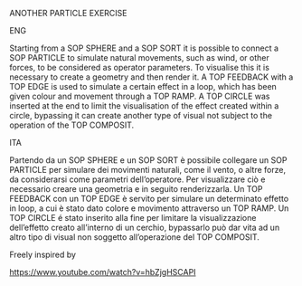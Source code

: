 ﻿ANOTHER PARTICLE EXERCISE



ENG

Starting from a SOP SPHERE and a SOP SORT it is possible to connect a SOP PARTICLE to simulate natural movements, such as wind, or other forces, to be considered as operator parameters. To visualise this it is necessary to create a geometry and then render it. A TOP FEEDBACK with a TOP EDGE is used to simulate a certain effect in a loop, which has been given colour and movement through a TOP RAMP. A TOP CIRCLE was inserted at the end to limit the visualisation of the effect created within a circle, bypassing it can create another type of visual not subject to the operation of the TOP COMPOSIT. 

ITA

Partendo da un SOP SPHERE e un SOP SORT è possibile collegare un SOP PARTICLE per simulare dei movimenti naturali, come il vento, o altre forze, da considerarsi come parametri dell’operatore. Per visualizzare ciò e necessario creare una geometria e in seguito renderizzarla. Un TOP FEEDBACK con un TOP EDGE è servito per simulare un determinato effetto in loop, a cui è stato dato colore e movimento attraverso un TOP RAMP. Un TOP CIRCLE é stato inserito alla fine per limitare la visualizzazione dell’effetto creato all’interno di un cerchio, bypassarlo può dar vita ad un altro tipo di visual non soggetto all’operazione del TOP COMPOSIT. 


Freely inspired by

https://www.youtube.com/watch?v=hbZjgHSCAPI
